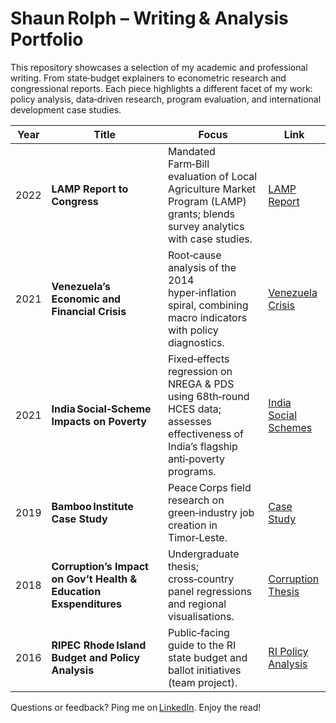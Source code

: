 # Shaun Rolph – Writing & Analysis Portfolio

This repository showcases a selection of my academic and professional writing. From state‑budget explainers to econometric research and congressional reports.  Each piece highlights a different facet of my work: policy analysis, data‑driven research, program evaluation, and international development case studies.

| Year | Title | Focus | Link |
|------|-------|-------|------|
| 2022 | **LAMP Report to Congress** | Mandated Farm‑Bill evaluation of Local Agriculture Market Program (LAMP) grants; blends survey analytics with case studies. | [LAMP Report](https://www.ams.usda.gov/sites/default/files/media/LAMP_Report_to_Congress.pdf) |
| 2021 | **Venezuela’s Economic and Financial Crisis** | Root‑cause analysis of the 2014 hyper‑inflation spiral, combining macro indicators with policy diagnostics. | [Venezuela Crisis](https://github.com/ShaunCRolph/Writing-Sample-Repo/blob/main/Venezuela%E2%80%99s%20Economic%20and%20Financial%20Crisis.pdf) |
| 2021 | **India Social‑Scheme Impacts on Poverty** | Fixed‑effects regression on NREGA & PDS using 68th‑round HCES data; assesses effectiveness of India’s flagship anti‑poverty programs. | [India Social Schemes](https://github.com/ShaunCRolph/Writing-Sample-Repo/blob/main/India%20Social%20Scheme%20Impacts%20on%20Poverty.pdf) |
| 2019 | **Bamboo Institute Case Study** | Peace Corps field research on green‑industry job creation in Timor‑Leste. | [Case Study](https://github.com/ShaunCRolph/Writing-Sample-Repo/blob/main/Bamboo%20Institute%20Case%20Study.pdf) |
| 2018 | **Corruption’s Impact on Gov’t Health & Education Exspenditures** | Undergraduate thesis; cross‑country panel regressions and regional visualisations. | [Corruption Thesis](https://digitalcommons.bryant.edu/eeb/vol10/iss1/14/)|
| 2016 | **RIPEC Rhode Island Budget and Policy Analysis** | Public‑facing guide to the RI state budget and ballot initiatives (team project). | [RI Policy Analysis](https://www.ripec.org/pdfs/2016_Debt-and-Bond.pdf) |


Questions or feedback? Ping me on [LinkedIn](https://www.linkedin.com/in/shaun-rolph-79692b74/). Enjoy the read!
